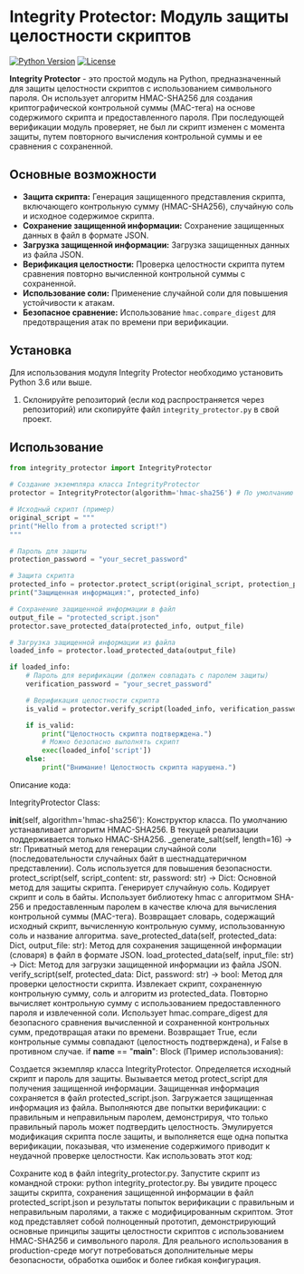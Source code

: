# Integrity Protector: Модуль защиты целостности скриптов

[![Python Version](https://img.shields.io/badge/python-3.6+-blue.svg)](https://www.python.org/downloads/)
[![License](https://img.shields.io/badge/License-MIT-yellow.svg)](https://opensource.org/licenses/MIT)

**Integrity Protector** - это простой модуль на Python, предназначенный для защиты целостности скриптов с использованием символьного пароля. Он использует алгоритм HMAC-SHA256 для создания криптографической контрольной суммы (MAC-тега) на основе содержимого скрипта и предоставленного пароля. При последующей верификации модуль проверяет, не был ли скрипт изменен с момента защиты, путем повторного вычисления контрольной суммы и ее сравнения с сохраненной.

## Основные возможности

* **Защита скрипта:** Генерация защищенного представления скрипта, включающего контрольную сумму (HMAC-SHA256), случайную соль и исходное содержимое скрипта.
* **Сохранение защищенной информации:** Сохранение защищенных данных в файл в формате JSON.
* **Загрузка защищенной информации:** Загрузка защищенных данных из файла JSON.
* **Верификация целостности:** Проверка целостности скрипта путем сравнения повторно вычисленной контрольной суммы с сохраненной.
* **Использование соли:** Применение случайной соли для повышения устойчивости к атакам.
* **Безопасное сравнение:** Использование `hmac.compare_digest` для предотвращения атак по времени при верификации.

## Установка

Для использования модуля Integrity Protector необходимо установить Python 3.6 или выше.

1.  Склонируйте репозиторий (если код распространяется через репозиторий) или скопируйте файл `integrity_protector.py` в свой проект.

## Использование

```python
from integrity_protector import IntegrityProtector

# Создание экземпляра класса IntegrityProtector
protector = IntegrityProtector(algorithm='hmac-sha256') # По умолчанию используется HMAC-SHA256

# Исходный скрипт (пример)
original_script = """
print("Hello from a protected script!")
"""

# Пароль для защиты
protection_password = "your_secret_password"

# Защита скрипта
protected_info = protector.protect_script(original_script, protection_password)
print("Защищенная информация:", protected_info)

# Сохранение защищенной информации в файл
output_file = "protected_script.json"
protector.save_protected_data(protected_info, output_file)

# Загрузка защищенной информации из файла
loaded_info = protector.load_protected_data(output_file)

if loaded_info:
    # Пароль для верификации (должен совпадать с паролем защиты)
    verification_password = "your_secret_password"

    # Верификация целостности скрипта
    is_valid = protector.verify_script(loaded_info, verification_password)

    if is_valid:
        print("Целостность скрипта подтверждена.")
        # Можно безопасно выполнять скрипт
        exec(loaded_info['script'])
    else:
        print("Внимание! Целостность скрипта нарушена.")
```

Описание кода:

IntegrityProtector Class:

__init__(self, algorithm='hmac-sha256'): Конструктор класса. По умолчанию устанавливает алгоритм HMAC-SHA256. В текущей реализации поддерживается только HMAC-SHA256.
_generate_salt(self, length=16) -> str: Приватный метод для генерации случайной соли (последовательности случайных байт в шестнадцатеричном представлении). Соль используется для повышения безопасности.
protect_script(self, script_content: str, password: str) -> Dict: Основной метод для защиты скрипта.
Генерирует случайную соль.
Кодирует скрипт и соль в байты.
Использует библиотеку hmac с алгоритмом SHA-256 и предоставленным паролем в качестве ключа для вычисления контрольной суммы (MAC-тега).
Возвращает словарь, содержащий исходный скрипт, вычисленную контрольную сумму, использованную соль и название алгоритма.
save_protected_data(self, protected_data: Dict, output_file: str): Метод для сохранения защищенной информации (словаря) в файл в формате JSON.
load_protected_data(self, input_file: str) -> Dict: Метод для загрузки защищенной информации из файла JSON.
verify_script(self, protected_data: Dict, password: str) -> bool: Метод для проверки целостности скрипта.
Извлекает скрипт, сохраненную контрольную сумму, соль и алгоритм из protected_data.
Повторно вычисляет контрольную сумму с использованием предоставленного пароля и извлеченной соли.
Использует hmac.compare_digest для безопасного сравнения вычисленной и сохраненной контрольных сумм, предотвращая атаки по времени.
Возвращает True, если контрольные суммы совпадают (целостность подтверждена), и False в противном случае.
if __name__ == "__main__": Block (Пример использования):

Создается экземпляр класса IntegrityProtector.
Определяется исходный скрипт и пароль для защиты.
Вызывается метод protect_script для получения защищенной информации.
Защищенная информация сохраняется в файл protected_script.json.
Загружается защищенная информация из файла.
Выполняются две попытки верификации: с правильным и неправильным паролем, демонстрируя, что только правильный пароль может подтвердить целостность.
Эмулируется модификация скрипта после защиты, и выполняется еще одна попытка верификации, показывая, что изменение содержимого приводит к неудачной проверке целостности.
Как использовать этот код:

Сохраните код в файл integrity_protector.py.
Запустите скрипт из командной строки: python integrity_protector.py.
Вы увидите процесс защиты скрипта, сохранения защищенной информации в файл protected_script.json и результаты попыток верификации с правильным и неправильным паролями, а также с модифицированным скриптом.
Этот код представляет собой полноценный прототип, демонстрирующий основные принципы защиты целостности скриптов с использованием HMAC-SHA256 и символьного пароля. Для реального использования в production-среде могут потребоваться дополнительные меры безопасности, обработка ошибок и более гибкая конфигурация.

